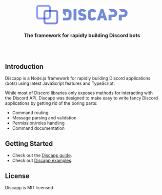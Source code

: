 <p align="center">
  <img src=".github/logo.svg" width="300" alt="Discapp logo">
</p>

<h3 align="center">
  The framework for rapidly building Discord bots
</h3>

<br/><br/>

## Introduction

Discapp is a Node.js framework for rapidly building Discord applications (bots) using latest JavaScript features and TypeScript.

While most of Discord libraries only exposes methods for interacting with the Discord API, Discapp was designed to make easy to write fancy Discord applications by getting rid of the boring parts:

- Command routing
- Message parsing and validation
- Permission/roles handling
- Command documentation

## Getting Started

- Check out the [Discapp guide](https://dsicapp.vercel.app/).
- Check out [Discapp examples](https://github.com/discappjs/discapp-examples).

## License

Discapp is MIT licensed.
